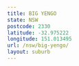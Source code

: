 ```yaml
---
title: BIG YENGO
state: NSW
postcode: 2330
latitude: -32.975222
longitude: 151.013495
url: /nsw/big-yengo/
layout: suburb
---
```

